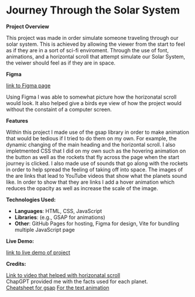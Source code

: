 # Journey Through the Solar System

**Project Overview**

This project was made in order simulate someone traveling through our solar system. This is achieved by allowing the viewer from the start to feel as if they are in a sort of sci-fi enviroment. Through the use of font, animations, and a horizontal scroll that attempt simulate our Solar System, the veiwer should feel as if they are in space.

 **Figma**

<a href="https://www.figma.com/design/eVvTzSmau6yp9yK8vMImAS/Journey-through-the-Solar-System-Project?node-id=0-1&node-type=canvas&t=pG4wDlwylKbL150b-0" target="_blank">link to Figma page</a>

Using Figma I was able to somewhat picture how the horizonatal scroll would look. It also helped give a birds eye view of how the project would without the constaint of a computer screen. 

 **Features**

Within this project I made use of the gsap library in order to make animation that would be tedious if I tried to do them on my own. For example, the dynamic changing of the main heading and the horizontal scroll. I also impletmented CSS that I did on my own such as the hovering animation on the button as well as the rockets that fly across the page when the start journey is clicked. I also made use of sounds that go along with the rockets in order to help spread the feeling of taking off into space. The images of the are links that lead to YouTube videos that show what the planets sound like. In order to show that they are links I add a hover animation which reduces the opacity as well as increase the scale of the image.

 **Technologies Used:**
  - **Languages**: HTML, CSS, JavaScript
  - **Libraries**: (e.g., GSAP for animations)
  - **Other**: GitHub Pages for hosting, Figma for design, Vite for bundling multiple JavaScript page

**Live Demo:**

<a href="https://imextrapolite3.github.io/journey-through-the-solar-system/" target="_blank">link to live demo of project</a>

**Credits:**

<a href="https://www.youtube.com/watch?v=Mg3YT5TKNG4&t=610s" target="_blank">Link to video that helped with horizonatal scroll</a>
</br>
ChapGPT provided me with the facts used for each planet.
</br>
<a href="https://gsap.com/cheatsheet" target="_blank">Cheatsheet for gsap</a>
<a href="https://gsap.com/docs/v3/Plugins/TextPlugin/" target="_blank">For the text animation</a>

